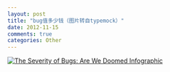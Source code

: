 ```yaml
---
layout: post
title: "bug值多少钱（图片转自typemock）"
date: 2012-11-15
comments: true
categories: Other
---
```

<p><a href="http://www.typemock.com/software-bugs-infographic"> <img src="http://www.typemock.com/images/severity-of-bugs-are-we-doomed-infographic.jpg" alt="The Severity of Bugs: Are We Doomed Infographic" /></a></p>